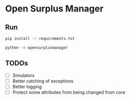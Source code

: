 # Open Surplus Manager

## Run

```bash
pip install -r requirements.txt
```
  
```bash
python -m opensurplusmanager
```

## TODOs

- [ ] Simulators
- [ ] Better catching of exceptions
- [ ] Better logging
- [ ] Protect some attributes from being changed from core
